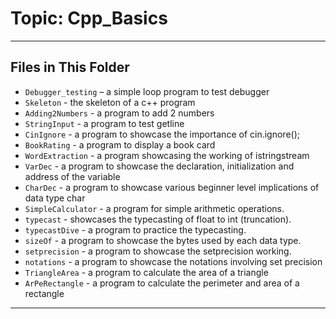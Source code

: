 # Topic: Cpp_Basics

---

## Files in This Folder

- `Debugger_testing` – a simple loop program to test debugger
- `Skeleton` - the skeleton of a c++ program
- `Adding2Numbers` - a program to add 2 numbers
- `StringInput` - a program to test getline
- `CinIgnore` - a program to showcase the importance of cin.ignore();
- `BookRating` - a program to display a book card
- `WordExtraction` - a program showcasing the working of istringstream
- `VarDec` - a program to showcase the declaration, initialization and address of the variable
- `CharDec` - a program to showcase various beginner level implications of data type char
- `SimpleCalculator` - a program for simple arithmetic operations.
- `typecast` - showcases the typecasting of float to int (truncation).
- `typecastDive` - a program to practice the typecasting.
- `sizeOf` - a program to showcase the bytes used by each data type.
- `setprecision` - a program to showcase the setprecision working.
- `notations` - a program to showcase the notations involving set precision
- `TriangleArea` - a program to calculate the area of a triangle
- `ArPeRectangle` - a program to calculate the perimeter and area of a rectangle

---
